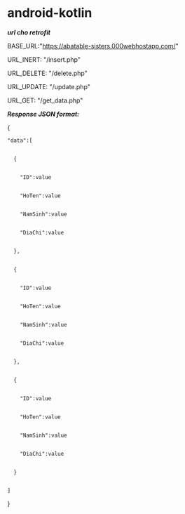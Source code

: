 # android-kotlin

***url cho retrofit***


BASE_URL:"https://abatable-sisters.000webhostapp.com/"

URL_INERT: "/insert.php"

URL_DELETE: "/delete.php"

URL_UPDATE: "/update.php"

URL_GET: "/get_data.php"


***Response JSON format:***

{


    "data":[
    
    
      {
      
      
        "ID":value
        
        
        "HoTen":value
        
        
        "NamSinh":value
        
        
        "DiaChi":value
        
        
      },
      
      
      {
      
      
        "ID":value
        
        
        "HoTen":value
        
        
        "NamSinh":value
        
        
        "DiaChi":value
        
        
      },
      
      
      {
      
      
        "ID":value
        
        
        "HoTen":value
        
        
        "NamSinh":value
        
        
        "DiaChi":value
        
        
      }
      
      
    ]
    
    
}

